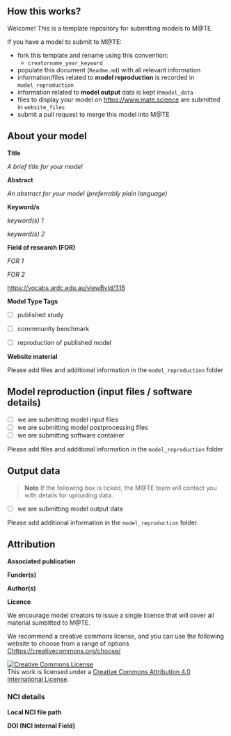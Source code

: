 How this works?
-----

Welcome! This is a template repository for submitting models to M@TE. 

If you have a model to submit to M@TE:

* fork this template and rename using this convention:
  * `creatorname_year_keyword`
* populate this document (`Readme.md`) with all relevant information
* information/files related to __model reproduction__ is recorded in `model_reproduction`
* information related to __model output__ data is kept in`model_data`
* files to display your model on <https://www.mate.science> are submitted in `website_files`
* submit a pull request to merge this model into M@TE

About your model
-----


**Title**

_A brief title for your model_

**Abstract**

_An abstract for your model (preferrably plain language)_

**Keyword/s**

_keyword(s) 1_

_keyword(s) 2_

**Field of research (FOR)**

_FOR 1_

_FOR 2_

<https://vocabs.ardc.edu.au/viewById/316>

**Model  Type Tags**

- [ ] published study
- [ ] commmunity benchmark
- [ ] reproduction of published model


**Website material**

Please add files and additional information in the `model_reproduction` folder

Model reproduction (input files / software details)
-----

- [ ] we are submitting model input files
- [ ] we are submitting model postprocessing files
- [ ] we are submitting software container

Please add files and additional information in the `model_reproduction` folder

Output data
-----

> **Note**
> If the following box is ticked, the M@TE team will contact you with details for uploading data.

- [ ] we are submitting model output data

Please add additional information in the `model_reproduction` folder. 


Attribution
-----

**Associated publication**

**Funder(s)**

**Author(s)**

**Licence**

We encourage model creators to issue a single licence that will cover all material sumbitted to M@TE.

We recommend a creative commons license, and you can use the following website to choose from a range of options <Chttps://creativecommons.org/choose/>

<a rel="license" href="http://creativecommons.org/licenses/by/4.0/"><img alt="Creative Commons License" style="border-width:0" src="https://i.creativecommons.org/l/by/4.0/88x31.png" /></a><br />This work is licensed under a <a rel="license" href="http://creativecommons.org/licenses/by/4.0/">Creative Commons Attribution 4.0 International License</a>.


### NCI details

**Local NCI file path**

**DOI (NCI Internal Field)**
